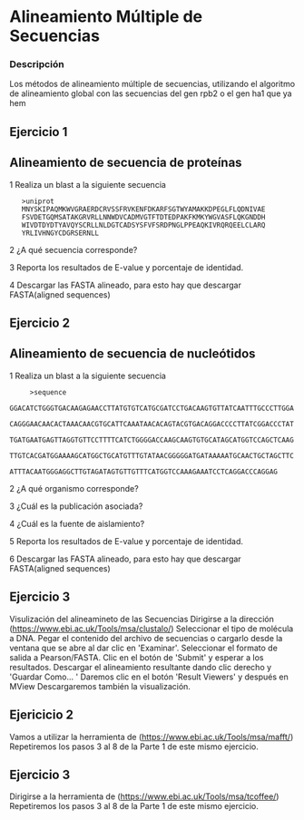 # Alineamiento Múltiple de Secuencias

### Descripción 
Los métodos de alineamiento múltiple de secuencias, utilizando el algoritmo de alineamiento global con las secuencias del gen rpb2 o el gen ha1 que ya hem

## Ejercicio 1

## Alineamiento de secuencia de proteínas 

1 Realiza un blast a la siguiente secuencia  

       >uniprot
       MNYSKIPAQMKWVGRAERDCRVSSFRVKENFDKARFSGTWYAMAKKDPEGLFLQDNIVAE
       FSVDETGQMSATAKGRVRLLNNWDVCADMVGTFTDTEDPAKFKMKYWGVASFLQKGNDDH
       WIVDTDYDTYAVQYSCRLLNLDGTCADSYSFVFSRDPNGLPPEAQKIVRQRQEELCLARQ
       YRLIVHNGYCDGRSERNLL
       

2 ¿A qué secuencia corresponde?

3 Reporta los resultados de E-value y porcentaje de identidad. 

4 Descargar las FASTA alineado, para esto hay que descargar FASTA(aligned sequences) 

## Ejercicio 2
## Alineamiento de secuencia de nucleótidos 

1 Realiza un blast a la siguiente secuencia  

         >sequence
         GGACATCTGGGTGACAAGAGAACCTTATGTGTCATGCGATCCTGACAAGTGTTATCAATTTGCCCTTGGA
         CAGGGAACAACACTAAACAACGTGCATTCAAATAACACAGTACGTGACAGGACCCCTTATCGGACCCTAT
         TGATGAATGAGTTAGGTGTTCCTTTTCATCTGGGGACCAAGCAAGTGTGCATAGCATGGTCCAGCTCAAG
         TTGTCACGATGGAAAAGCATGGCTGCATGTTTGTATAACGGGGGATGATAAAAATGCAACTGCTAGCTTC
         ATTTACAATGGGAGGCTTGTAGATAGTGTTGTTTCATGGTCCAAAGAAATCCTCAGGACCCAGGAG
         
2 ¿A qué organismo corresponde? 

3 ¿Cuál es la publicación asociada? 

4 ¿Cuál es la fuente de aislamiento? 

5 Reporta los resultados de E-value y porcentaje de identidad.

6  Descargar las FASTA alineado, para esto hay que descargar FASTA(aligned sequences) 
           
## Ejercicio 3
Visulización del alineamineto de las Secuencias 
Dirigirse a la dirección (https://www.ebi.ac.uk/Tools/msa/clustalo/)
Seleccionar el tipo de molécula a DNA.
Pegar el contenido del archivo de secuencias o cargarlo desde la ventana que se abre al dar clic en 'Examinar'.
Seleccionar el formato de salida a Pearson/FASTA.
Clic en el botón de 'Submit' y esperar a los resultados.
Descargar el alineamiento resultante dando clic derecho y 'Guardar Como... '
Daremos clic en el botón 'Result Viewers' y después en MView
Descargaremos también la visualización.

## Ejericicio 2 

Vamos a utilizar la herramienta de (https://www.ebi.ac.uk/Tools/msa/mafft/)
Repetiremos los pasos 3 al 8 de la Parte 1 de este mismo ejercicio.

## Ejercicio 3 

Dirigirse a la herramienta de (https://www.ebi.ac.uk/Tools/msa/tcoffee/)
Repetiremos los pasos 3 al 8 de la Parte 1 de este mismo ejercicio.
